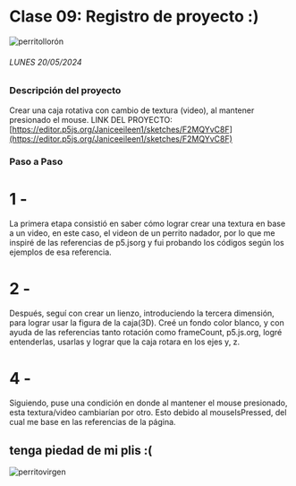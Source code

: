 # Clase 09: Registro de proyecto :)
![perritollorón](https://github.com/disenoUDP/dis9034-2024-1/assets/163899952/8c985b00-099e-4f2d-af9f-3f90e3ec7e73)


###### _LUNES 20/05/2024_

### Descripción del proyecto
Crear una caja rotativa con cambio de textura (video), al mantener presionado el mouse.
LINK DEL PROYECTO: [https://editor.p5js.org/Janiceeileen1/sketches/F2MQYvC8F](https://editor.p5js.org/Janiceeileen1/sketches/F2MQYvC8F)

### Paso a Paso
# 1 - 
La primera etapa consistió en saber cómo lograr crear una textura en base a un video, en este caso, el videon de un perrito nadador, por lo que me inspiré de las referencias de p5.jsorg y fui probando los códigos según los ejemplos de esa referencia. 
# 2 - 
Después, seguí con crear un lienzo, introduciendo la tercera dimensión, para lograr usar la figura de la caja(3D). Creé un fondo color blanco, y con ayuda de las referencias tanto rotación como frameCount,  p5.js.org, logré entenderlas, usarlas y lograr que la caja rotara en los ejes y, z. 
# 4 - 
Siguiendo, puse una condición en donde al mantener el mouse presionado, esta textura/video cambiarían por otro. Esto debido al mouseIsPressed, del cual me base en las referencias de la página.

## tenga piedad de mi plis :(
![perritovirgen](https://github.com/disenoUDP/dis9034-2024-1/assets/163899952/2ed57221-835e-42b4-bc2c-95c4ff683c50)
